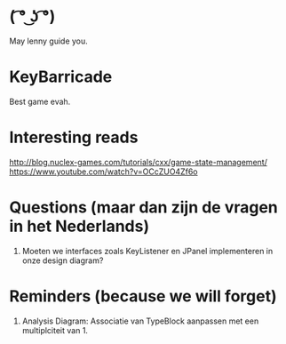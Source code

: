 # ( ͡° ͜ʖ ͡°)
May lenny guide you.

# KeyBarricade
Best game evah.

# Interesting reads
http://blog.nuclex-games.com/tutorials/cxx/game-state-management/
https://www.youtube.com/watch?v=OCcZUO4Zf6o

# Questions (maar dan zijn de vragen in het Nederlands)
1. Moeten we interfaces zoals KeyListener en JPanel implementeren in onze design diagram?

# Reminders (because we will forget)
1. Analysis Diagram: Associatie van TypeBlock aanpassen met een multiplciteit van 1.
